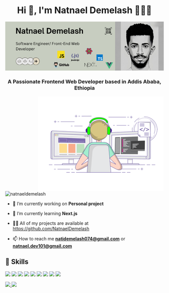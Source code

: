 
<h1 align="center">Hi 👋, I'm Natnael Demelash 🧑🏽‍💻</h1>

<img src="./Natnael Demelash.png" alt="banner"/>


<h3 align="center">A Passionate Frontend Web Developer based in Addis Ababa, Ethiopia</h3>

<img align="right" src="https://raw.githubusercontent.com/devSouvik/devSouvik/master/gif3.gif" width="400">

<p align="left"> <img src="https://komarev.com/ghpvc/?username=natnaeldemelash&label=Profile%20views&color=0e75b6&style=flat" alt="natnaeldemelash" /> </p>

- 🔭 I’m currently working on **Personal project**

- 🌱 I’m currently learning **Next.js**

- 👨‍💻 All of my projects are available at https://github.com/NatnaelDemelash

- 📫 How to reach me **natidemelash074@gmail.com** or **natnael.dev101@gmail.com**




## 💼 Skills
![](https://img.shields.io/badge/HTML5-E34F26?style=for-the-badge&logo=html5&logoColor=white)
![](https://img.shields.io/badge/CSS3-1572B6?style=for-the-badge&logo=css3&logoColor=white)
![](https://img.shields.io/badge/JavaScript-323330?style=for-the-badge&logo=javascript&logoColor=F7DF1E)
![](https://img.shields.io/badge/Node.js-43853D?style=for-the-badge&logo=node.js&logoColor=white)
![](https://img.shields.io/badge/React-20232A?style=for-the-badge&logo=react&logoColor=61DAFB)
![](https://img.shields.io/badge/TypeScript-007ACC?style=for-the-badge&logo=typescript&logoColor=white)
![](https://img.shields.io/badge/Markdown-000000?style=for-the-badge&logo=markdown&logoColor=white)
![](https://img.shields.io/badge/Redux-593D88?style=for-the-badge&logo=redux&logoColor=white)
![](https://img.shields.io/badge/React_Router-CA4245?style=for-the-badge&logo=react-router&logoColor=white)



<a href="https://github.com/NatnaelDemelash">
  <img height="225" src="https://github-readme-stats.vercel.app/api?username=NatnaelDemelash&show_icons=true&theme=dark&include_all_commits=true&count_private=true"/>
  <img height="225" src="https://github-readme-stats.vercel.app/api/top-langs/?username=NatnaelDemelash&theme=dark"/>
</a>
